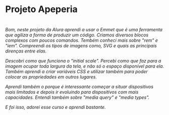 # Projeto Apeperia

#

*Bom, neste projeto da Alura aprendi a usar o Emmet que é uma ferramenta que agiliza a forma de produzir um código. Criamos diversos blocos complexos com poucos comandos. Tembém conheci mais sobre "rem" e "iem". Compreendi os tipos de imagens como, SVG e quais as principais direnças entre elas.*

*Descobri como que funciona o "initial scale". Percebi como que faz para a imagem ocupar toda largura da tela, e não só o espaço disponível para ela. Também aprendi a criar variáveis CSS e utilizar também para poder colocar as propriedades em outros lugares.*

*Aprendi também o porque é interessante começar a situar dispositivos mais limitados e depois ir evoluindo para dispositivos com mais capacidades. Entendi também sobre "media query" e "media types".*

*E foi isso, adorei esse curso e aprendi bastante.*
